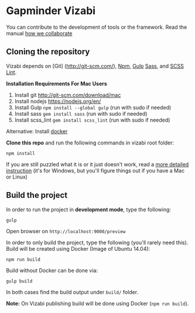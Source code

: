 # Gapminder Vizabi

You can contribute to the development of tools or the framework. Read the manual [how we collaborate](https://docs.google.com/document/d/1UOXjD0SKxN7vDQGC31ddVd-kaVXClSCzfGPvYjqQrFQ/edit?usp=sharing)

## Cloning the repository

Vizabi depends on [Git] (http://git-scm.com/), [Npm](https://github.com/npm/npm), [Gulp](http://gulpjs.com/) [Sass](http://sass-lang.com/install), and [SCSS Lint](https://github.com/brigade/scss-lint).

**Installation Requirements For Mac Users**

1. Install git http://git-scm.com/download/mac
2. Install nodejs https://nodejs.org/en/
3. Install Gulp `npm install --global gulp` (run with sudo if needed)
4. Install sass `gem install sass` (run with sudo if needed)
5. Install scss_lint `gem install scss_lint` (run with sudo if needed)

Alternative:
Install [docker](https://docs.docker.com/engine/installation/)


**Clone this repo** and run the following commands in vizabi root folder:

```shell
npm install
```

If you are still puzzled what it is or it just doesn't work, read a [more detailed instruction](https://github.com/Gapminder/vizabi/wiki/Quickstart-for-Windows)
(it's for Windows, but you'll figure things out if you have a Mac or Linux)

## Build the project

In order to run the project in **development mode**, type the following:

```shell
gulp
```

Open browser on `http://localhost:9000/preview`

In order to only build the project, type the following (you'll rarely need this).
Build will be created using Docker (Image of Ubuntu 14.04):

```shell
npm run build
```

Build without Docker can be done via:

```shell
gulp build
```

In both cases find the build output under ```build/``` folder.

**Note:** On Vizabi publishing build will be done using Docker (```npm run build```).
